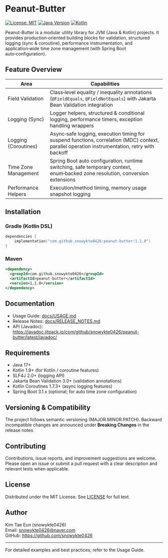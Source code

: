 # Peanut-Butter

[![License: MIT](https://img.shields.io/badge/License-MIT-yellow.svg)](https://opensource.org/licenses/MIT)
[![Java Version](https://img.shields.io/badge/Java-17+-blue.svg)](https://openjdk.java.net/)
[![Kotlin](https://img.shields.io/badge/Kotlin-1.9.25-purple.svg)](https://kotlinlang.org/)

Peanut-Butter is a modular utility library for JVM (Java & Kotlin) projects. It provides production‑oriented building blocks for validation, structured logging (sync & coroutine), performance instrumentation, and application‑wide time zone management (with Spring Boot auto‑configuration).

## Feature Overview

| Area | Capabilities |
|------|--------------|
| Field Validation | Class‑level equality / inequality annotations (`@FieldEquals`, `@FieldNotEquals`) with Jakarta Bean Validation integration |
| Logging (Sync) | Logger helpers, structured & conditional logging, performance timers, exception handling wrappers |
| Logging (Coroutines) | Async‑safe logging, execution timing for suspend functions, correlation (MDC) context, parallel operation instrumentation, retry with backoff |
| Time Zone Management | Spring Boot auto configuration, runtime switching, safe temporary context, enum‑backed zone resolution, conversion extensions |
| Performance Helpers | Execution/method timing, memory usage snapshot logging |

## Installation

### Gradle (Kotlin DSL)
```kotlin
dependencies {
    implementation("com.github.snowykte0426:peanut-butter:1.1.0")
}
```

### Maven
```xml
<dependency>
  <groupId>com.github.snowykte0426</groupId>
  <artifactId>peanut-butter</artifactId>
  <version>1.1.0</version>
</dependency>
```

## Documentation

- Usage Guide: [docs/USAGE.md](docs/USAGE.md)
- Release Notes: [docs/RELEASE_NOTES.md](docs/RELEASE_NOTES.md)
- API (Javadoc): https://javadoc.jitpack.io/com/github/snowykte0426/peanut-butter/latest/javadoc/

## Requirements

- Java 17+
- Kotlin 1.9+ (for Kotlin / coroutine features)
- SLF4J 2.0+ (logging API)
- Jakarta Bean Validation 3.0+ (validation annotations)
- Kotlin Coroutines 1.7.3+ (async logging features)
- Spring Boot 3.1.x (optional; for auto time zone configuration)

## Versioning & Compatibility

The project follows semantic versioning (MAJOR.MINOR.PATCH). Backward incompatible changes are announced under **Breaking Changes** in the release notes.

## Contributing

Contributions, issue reports, and improvement suggestions are welcome. Please open an issue or submit a pull request with a clear description and relevant tests when applicable.

## License

Distributed under the MIT License. See [LICENSE](LICENSE) for full text.

## Author

Kim Tae Eun (snowykte0426)  
Email: snowykte0426@naver.com  
GitHub: https://github.com/snowykte0426

---
For detailed examples and best practices, refer to the Usage Guide.

